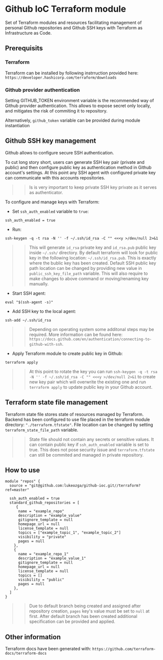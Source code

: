 # Github IoC Terraform module

Set of Terraform modules and resources facilitating management of personal Github repositories and Github SSH keys with Terraform as Infrastructure as Code.

## Prerequisits

### Terraform

Terraform can be installed by following instrruction provided
here: `https://developer.hashicorp.com/terraform/downloads`

### Github provider authentication

Setting GITHUB_TOKEN environment variable is the recommended way of Github provider authentication. This allows to expose secret only locally, and mitigates the risk of commiting it to repository.

Alternatively, `github_token` variable can be provided during module instantiation

## Github SSH key management

Github allows to configure secure SSH authentication.

To cut long story short, users can generate SSH key pair (private and public) and then configure public key as authentication method in Github account's settings. At this point any SSH agent with configured private key can communicate with this accounts repositories.

>> Is is very important to keep private SSH key private as it serves as authenticator.

To configure and manage keys with Terraform:

* Set `ssh_auth_enabled` variable to `true`:
```
ssh_auth_enabled = true
```

* Run:

```
ssh-keygen -q -t rsa -N '' -f ~/.ssh/id_rsa -C "" <<<y >/dev/null 2>&1
```

>> This will generate `id_rsa` private key and `id_rsa.pub` public key inside `~/.ssh/` directory. By default terraform will look for public key in the following location: `~/.ssh/id_rsa.pub`. This is exactly where the bublic key has been created. Default SSH public key path location can be changed by providing new value in `public_ssh_key_file_path` variable. This will also require to make changes to above command or moving/renaming key manually.

* Start SSH agent:

```
eval "$(ssh-agent -s)"
```

* Add SSH key to the local agent:

```
ssh-add ~/.ssh/id_rsa
```

>> Depending on operating system some additonal steps may be required. More information can be found here: `https://docs.github.com/en/authentication/connecting-to-github-with-ssh`.

* Apply Terraform module to create public key in Github:

```
terraform apply
```

>> At this point to rotate the key you can run `ssh-keygen -q -t rsa -N '' -f ~/.ssh/id_rsa -C "" <<<y >/dev/null 2>&1` to create new key pair which will overwrite the existing one and run `terraform apply` to update public key in your Github account.

## Terraform state file management

Terraform state file stores state of resources managed by Terraform. Backend has been configured to use file placed in the terraform module directory:
`"./terraform.tfstate"`. File location can be changed by setting `terraform_state_file_path` variable.

>> State file should not contain any secrets or sensitive values. It can contain public key if `ssh_auth_enabled` variable is set to true. This does not pose security issue and `terraform.tfstate` can still be commited and managed in private repository.

## How to use

```hcl
module "repos" {
  source = "git@github.com:lukeozga/github-ioc.git//terraform?ref=master"

  ssh_auth_enabled = true
  standard_github_repositories = [
     {
      name = "example_repo"
      description = "example_value"
      gitignore_template = null
      homepage_url = null
      license_template = null
      topics = ["example_topic_1", "example_topic_2"]
      visibility = "private"
      pages = null
    },
    {
      name = "example_repo_1"
      description = "example_value_1"
      gitignore_template = null
      homepage_url = null
      license_template = null
      topics = []
      visibility = "public"
      pages = null
    },
  ]
}
```

>> Due to default branch being created and assigned after repository creation, `pages` key's value must be set to `null` at first. After default branch has been created additional specification can be provided and applied.

## Other information

Terraform docs have been generated with: `https://github.com/terraform-docs/terraform-docs`
